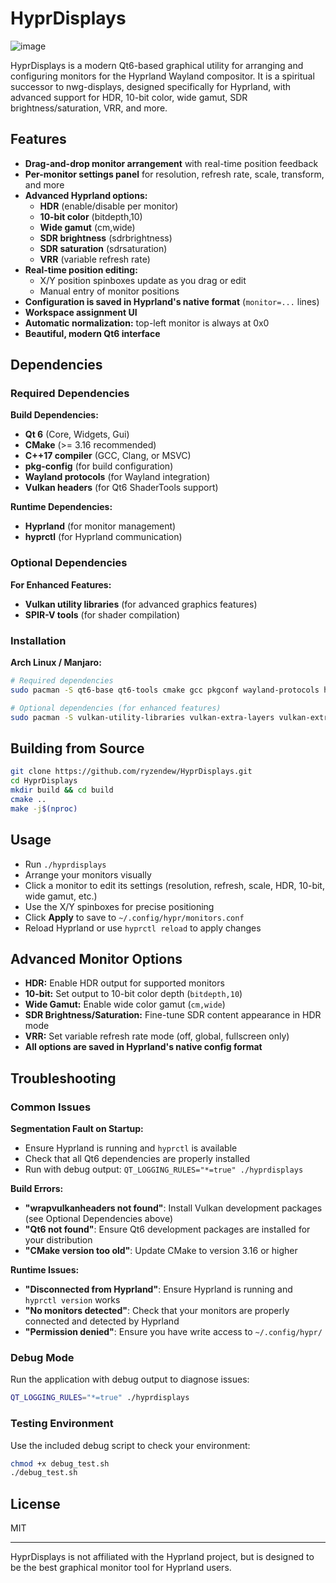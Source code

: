 # HyprDisplays

![image](https://github.com/user-attachments/assets/f10cc040-60df-423a-8192-6725915fdbd0)


HyprDisplays is a modern Qt6-based graphical utility for arranging and configuring monitors for the Hyprland Wayland compositor. It is a spiritual successor to nwg-displays, designed specifically for Hyprland, with advanced support for HDR, 10-bit color, wide gamut, SDR brightness/saturation, VRR, and more.

## Features

- **Drag-and-drop monitor arrangement** with real-time position feedback
- **Per-monitor settings panel** for resolution, refresh rate, scale, transform, and more
- **Advanced Hyprland options:**
  - **HDR** (enable/disable per monitor)
  - **10-bit color** (bitdepth,10)
  - **Wide gamut** (cm,wide)
  - **SDR brightness** (sdrbrightness)
  - **SDR saturation** (sdrsaturation)
  - **VRR** (variable refresh rate)
- **Real-time position editing:**
  - X/Y position spinboxes update as you drag or edit
  - Manual entry of monitor positions
- **Configuration is saved in Hyprland's native format** (`monitor=...` lines)
- **Workspace assignment UI**
- **Automatic normalization:** top-left monitor is always at 0x0
- **Beautiful, modern Qt6 interface**

## Dependencies

### Required Dependencies

**Build Dependencies:**
- **Qt 6** (Core, Widgets, Gui)
- **CMake** (>= 3.16 recommended)
- **C++17 compiler** (GCC, Clang, or MSVC)
- **pkg-config** (for build configuration)
- **Wayland protocols** (for Wayland integration)
- **Vulkan headers** (for Qt6 ShaderTools support)

**Runtime Dependencies:**
- **Hyprland** (for monitor management)
- **hyprctl** (for Hyprland communication)

### Optional Dependencies

**For Enhanced Features:**
- **Vulkan utility libraries** (for advanced graphics features)
- **SPIR-V tools** (for shader compilation)

### Installation

**Arch Linux / Manjaro:**
```sh
# Required dependencies
sudo pacman -S qt6-base qt6-tools cmake gcc pkgconf wayland-protocols hyprland vulkan-headers

# Optional dependencies (for enhanced features)
sudo pacman -S vulkan-utility-libraries vulkan-extra-layers vulkan-extra-tools spirv-headers
```
## Building from Source

```sh
git clone https://github.com/ryzendew/HyprDisplays.git
cd HyprDisplays
mkdir build && cd build
cmake ..
make -j$(nproc)
```

## Usage

- Run `./hyprdisplays`
- Arrange your monitors visually
- Click a monitor to edit its settings (resolution, refresh, scale, HDR, 10-bit, wide gamut, etc.)
- Use the X/Y spinboxes for precise positioning
- Click **Apply** to save to `~/.config/hypr/monitors.conf`
- Reload Hyprland or use `hyprctl reload` to apply changes

## Advanced Monitor Options

- **HDR:** Enable HDR output for supported monitors
- **10-bit:** Set output to 10-bit color depth (`bitdepth,10`)
- **Wide Gamut:** Enable wide color gamut (`cm,wide`)
- **SDR Brightness/Saturation:** Fine-tune SDR content appearance in HDR mode
- **VRR:** Set variable refresh rate mode (off, global, fullscreen only)
- **All options are saved in Hyprland's native config format**

## Troubleshooting

### Common Issues

**Segmentation Fault on Startup:**
- Ensure Hyprland is running and `hyprctl` is available
- Check that all Qt6 dependencies are properly installed
- Run with debug output: `QT_LOGGING_RULES="*=true" ./hyprdisplays`

**Build Errors:**
- **"wrapvulkanheaders not found"**: Install Vulkan development packages (see Optional Dependencies above)
- **"Qt6 not found"**: Ensure Qt6 development packages are installed for your distribution
- **"CMake version too old"**: Update CMake to version 3.16 or higher

**Runtime Issues:**
- **"Disconnected from Hyprland"**: Ensure Hyprland is running and `hyprctl version` works
- **"No monitors detected"**: Check that your monitors are properly connected and detected by Hyprland
- **"Permission denied"**: Ensure you have write access to `~/.config/hypr/`

### Debug Mode

Run the application with debug output to diagnose issues:
```bash
QT_LOGGING_RULES="*=true" ./hyprdisplays
```

### Testing Environment

Use the included debug script to check your environment:
```bash
chmod +x debug_test.sh
./debug_test.sh
```

## License

MIT

---

HyprDisplays is not affiliated with the Hyprland project, but is designed to be the best graphical monitor tool for Hyprland users. 
